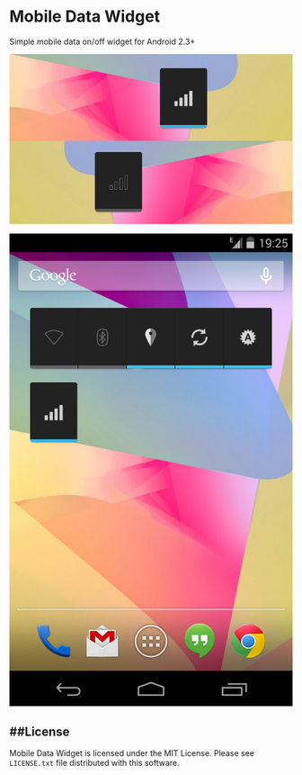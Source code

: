 Mobile Data Widget
==================

Simple mobile data on/off widget for Android 2.3+

![Mobile data widget style](https://raw.githubusercontent.com/telmomarques/mobile-data-widget/master/screenshot_2.png)

![Mobile data widget style](https://raw.githubusercontent.com/telmomarques/mobile-data-widget/master/screenshot_1.png)

##License
-----------
Mobile Data Widget is licensed under the MIT License. Please see `LICENSE.txt` file distributed with this software.
